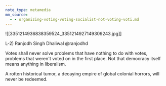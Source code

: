 ```yaml
---
note_type: metamedia
mm_source:
  - - organizing-voting-voting-socialist-not-voting-voti.md
---
```


![[3351214936838359524_3351214927149309243.jpg]]

L-2) Ranjodh Singh Dhaliwal
@ranjodhd

Votes shall never solve problems that
have nothing to do with votes,
problems that weren't voted on in the
first place. Not that democracy itself
means anything in liberalism.

A rotten historical tumor, a decaying
empire of global colonial horrors, will
never be redeemed.


